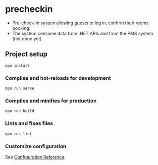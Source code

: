 # precheckin
- Pre-check-in system allowing guests to log in, confirm their rooms booking.
- The system consume data from .NET APIs and from the PMS system (not done yet)

## Project setup
```
npm install
```

### Compiles and hot-reloads for development
```
npm run serve
```

### Compiles and minifies for production
```
npm run build
```

### Lints and fixes files
```
npm run lint
```

### Customize configuration
See [Configuration Reference](https://cli.vuejs.org/config/).
